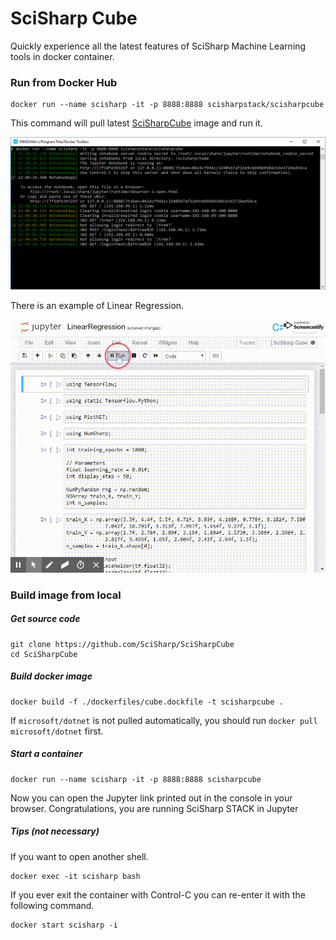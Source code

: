 # SciSharp Cube
Quickly experience all the latest features of SciSharp Machine Learning tools in docker container.

### Run from Docker Hub

```shell
docker run --name scisharp -it -p 8888:8888 scisharpstack/scisharpcube
```

This command will pull latest [SciSharpCube](<https://hub.docker.com/r/scisharpstack/scisharpcube>) image and run it.

![docker start](assets/docker-start.png)

There is an example of Linear Regression.

![linear regression screen recording](assets/LinearRegression.gif)



### Build image from local

##### Get source code

```shell
git clone https://github.com/SciSharp/SciSharpCube
cd SciSharpCube
```
##### Build docker image
```shell
docker build -f ./dockerfiles/cube.dockfile -t scisharpcube .
```
If `microsoft/dotnet` is not pulled automatically, you should run `docker pull microsoft/dotnet` first.
##### Start a container
```shell
docker run --name scisharp -it -p 8888:8888 scisharpcube
```
Now you can open the Jupyter link printed out in the console in your browser. Congratulations, 
you are running SciSharp STACK in Jupyter

##### Tips (not necessary)
If you want to open another shell.
```shell
docker exec -it scisharp bash
```
If you ever exit the container with Control-C you can re-enter it with the following command.

```shell
docker start scisharp -i
```
